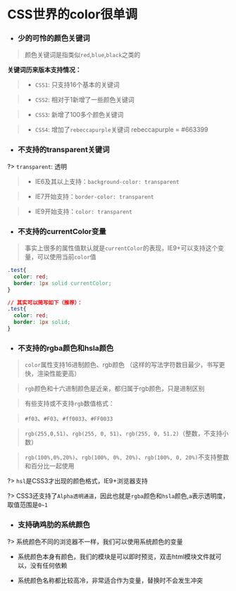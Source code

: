 # CSS世界的color很单调

- ### 少的可怜的颜色关键词

> 颜色关键词是指类似`red`,`blue`,`black`之类的

**关键词历来版本支持情况：**

> - `CSS1`: 只支持16个基本的关键词

> - `CSS2`:  相对于1新增了一些颜色关键词

> - `CSS3`:  新增了100多个颜色关键词

> - `CSS4`: 增加了`rebeccapurple`关键词  rebeccapurple = #663399

- ### 不支持的transparent关键词

?> `transparent`: 透明

> - IE6及其以上支持：`background-color: transparent`

> - IE7开始支持：`border-color: transparent`

> - IE9开始支持：`color: transparent`


- ### 不支持的currentColor变量

> 事实上很多的属性值默认就是`currentColor`的表现，IE9+可以支持这个变量，可以使用当前`color`值

```css
.test{
  color: red;
  border: 1px solid currentColor;
}

// 其实可以简写如下（推荐）：
.test{
  color: red;
  border: 1px solid;
}

```

- ### 不支持的rgba颜色和hsla颜色

> `color`属性支持16进制颜色、rgb颜色 （这样的写法字符数目最少，书写更快，渲染性能更高）

> `rgb`颜色和十六进制颜色是近亲，都归属于rgb颜色，只是进制区别

> 有些支持或不支持`rgb`数值格式：

> `#f03`、`#F03`、`#ff0033`、`#FF0033`

> `rgb(255,0,51)`、`rgb(255, 0, 51)`、`rgb(255, 0, 51.2)`（整数，不支持小数）

> `rgb(100%,0%,20%)`、`rgb(100%, 0%, 20%)`、`rgb(100%, 0, 20%)`不支持整数和百分比一起使用

?> `hsl`是CSS3才出现的颜色格式，IE9+浏览器支持

?> CSS3还支持了`Alpha透明通道`，因此也就是`rgba`颜色和`hsla`颜色,`a`表示透明度，取值范围是`0~1`


- ### 支持确鸡肋的系统颜色

?> 系统颜色不同的浏览器不一样，我们可以使用系统颜色的变量

- 系统颜色本身有颜色，我们的模块是可以即时预览，双击html模块文件就可以，没有任何依赖

- 系统颜色名称都比较高冷，非常适合作为变量，替换时不会发生冲突


